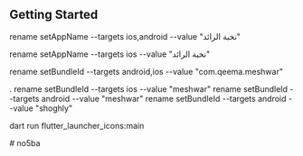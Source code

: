
## Getting Started


rename setAppName --targets ios,android --value "نخبة الرائد"

rename setAppName --targets ios --value "نخبة الرائد"




rename setBundleId --targets android,ios --value "com.qeema.meshwar"

.
rename setBundleId --targets ios --value "meshwar"
rename setBundleId --targets android --value "meshwar"
rename setBundleId --targets android --value "shoghly"

dart run flutter_launcher_icons:main

#   n o 5 b a  
 
